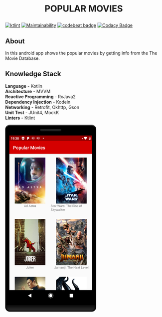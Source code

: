 # <p align=center>POPULAR MOVIES</p>

[![ktlint](https://img.shields.io/badge/code%20style-%E2%9D%A4-FF4081.svg)](https://ktlint.github.io/)
[![Maintainability](https://api.codeclimate.com/v1/badges/7ea73aad36c90b85673c/maintainability)](https://codeclimate.com/github/joaolfp/PopularMovies/maintainability)
[![codebeat badge](https://codebeat.co/badges/bc001840-231a-494f-8b25-54df65cd53c3)](https://codebeat.co/projects/github-com-joaolfp-popularmovies-master)
[![Codacy Badge](https://api.codacy.com/project/badge/Grade/8dd5c76c7a0b43f9acc959ccea33ae8b)](https://www.codacy.com/manual/joaolucasfp2001/PopularMovies?utm_source=github.com&amp;utm_medium=referral&amp;utm_content=joaolfp/PopularMovies&amp;utm_campaign=Badge_Grade)

## About
In this android app shows the popular movies by getting info from the The Movie Database.

## Knowledge Stack
<b>Language</b> - Kotlin <br>
<b>Architecture</b> - MVVM <br>
<b>Reactive Programming</b> - RxJava2 <br>
<b>Dependency Injection</b> - Kodein <br>
<b>Networking</b> - Retrofit, Okhttp, Gson <br>
<b>Unit Test</b> - JUnit4, MockK <br>
<b>Linters</b> - Ktlint 

<img src="https://github.com/joaolfp/PopularMovies/blob/master/.github/home.png" height="600px">
